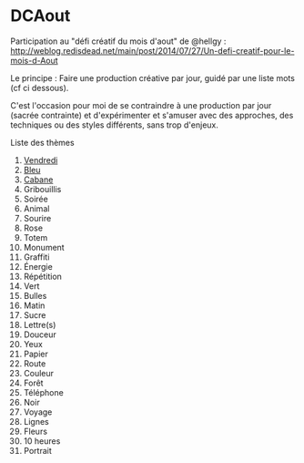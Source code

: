 DCAout
======

Participation au "défi créatif du mois d'aout" de @hellgy : http://weblog.redisdead.net/main/post/2014/07/27/Un-defi-creatif-pour-le-mois-d-Aout

Le principe : Faire une production créative par jour, guidé par une liste mots (cf ci dessous).

C'est l'occasion pour moi de se contraindre à une production par jour (sacrée contrainte) et d'expérimenter et s'amuser avec des approches, des techniques ou des styles différents, sans trop d'enjeux.

Liste des thèmes 

1. [Vendredi](./vendredi/)
2. [Bleu](./bleu/)
3. [Cabane](./cabane/)
4. Gribouillis
5. Soirée
6. Animal
7. Sourire
8. Rose
9. Totem
10. Monument
11. Graffiti
12. Énergie
13. Répétition
14. Vert
15. Bulles
16. Matin
17. Sucre
18. Lettre(s)
19. Douceur
20. Yeux
21. Papier
22. Route
23. Couleur
24. Forêt
25. Téléphone
26. Noir
27. Voyage
28. Lignes
29. Fleurs
30. 10 heures
31. Portrait
